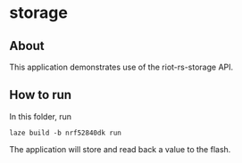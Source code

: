 # storage

## About

This application demonstrates use of the riot-rs-storage API.

## How to run

In this folder, run

    laze build -b nrf52840dk run

The application will store and read back a value to the flash.
